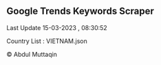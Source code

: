 

## Google Trends Keywords Scraper 
 
Last Update 15-03-2023 , 08:30:52

Country List :
VIETNAM.json



© Abdul Muttaqin 
